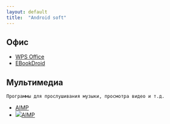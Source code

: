 ```yaml
---
layout: default
title:  "Android soft"
---
```

## Офис
* [WPS Office](javascript:nnm(WPS);)
* [EBookDroid](/test)

## Мультимедиа
`Программы для прослушивания музыки, просмотра видео и т.д.`
* [AIMP](http://tegos.ru)
* ![](/img/logo.jpg)[AIMP](http://aimp.ru)


<script>
function nnm(name){
window.open("#"+name);
}
function rtr(name){
window.open("#"+name);
}
</script>
